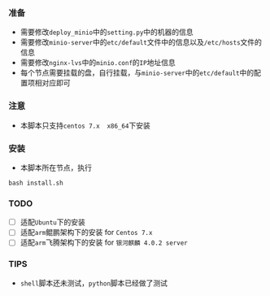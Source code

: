 
### 准备
- 需要修改`deploy_minio`中的`setting.py`中的机器的信息
- 需要修改`minio-server`中的`etc/default`文件中的信息以及`/etc/hosts`文件的信息
- 需要修改`nginx-lvs`中的`minio.conf`的`IP`地址信息
- 每个节点需要挂载的盘，自行挂载，与`minio-server`中的`etc/default`中的配置项相对应即可

### 注意
- 本脚本只支持`centos 7.x  x86_64`下安装

### 安装
- 本脚本所在节点，执行
```
bash install.sh
```

### TODO
- [ ] 适配`Ubuntu`下的安装
- [ ] 适配`arm`鲲鹏架构下的安装 for `Centos 7.x`
- [ ] 适配`arm`飞腾架构下的安装 for `银河麒麟 4.0.2 server`

### TIPS
- `shell`脚本还未测试，`python`脚本已经做了测试
